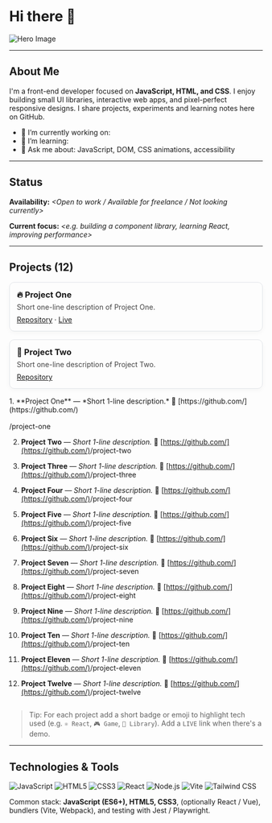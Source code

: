 # Hi there 👋

<!-- Hero image: replace the URL below with a large image you host (GitHub repo / imgur / your site). Recommended size: 1200×400 — use a wide banner-style image. -->

![Hero Image](https://ukr.media/static/ba/aimg/4/4/1/441783_1.jpg)

---

## About Me

I'm a front-end developer focused on **JavaScript, HTML, and CSS**. I enjoy building small UI libraries, interactive web apps, and pixel-perfect responsive designs. I share projects, experiments and learning notes here on GitHub.

* 🔭 I’m currently working on: **<short project name or goal>**
* 🌱 I’m learning: **<new tech or topic>**
* 💬 Ask me about: JavaScript, DOM, CSS animations, accessibility

---

## Status

**Availability:** *<Open to work / Available for freelance / Not looking currently>*

**Current focus:** *<e.g. building a component library, learning React, improving performance>*

---

## Projects (12)

<div style="display:flex; flex-wrap:wrap; gap:16px; margin-top:8px;">
  <div style="flex:1 1 320px; border:1px solid #e1e4e8; padding:14px; border-radius:10px; box-shadow:0 4px 8px rgba(0,0,0,0.03);">
    <h3 style="margin:0 0 6px 0;">🔥 Project One</h3>
    <p style="margin:0 0 8px 0; color:#444;">Short one-line description of Project One.</p>
    <p style="margin:0;"><a href="https://github.com/your-username/project-one" target="_blank">Repository</a> · <a href="https://your-demo-link.one" target="_blank">Live</a></p>
  </div>

  <div style="flex:1 1 320px; border:1px solid #e1e4e8; padding:14px; border-radius:10px; box-shadow:0 4px 8px rgba(0,0,0,0.03);">
    <h3 style="margin:0 0 6px 0;">🎨 Project Two</h3>
    <p style="margin:0 0 8px 0; color:#444;">Short one-line description of Project Two.</p>
    <p style="margin:0;"><a href="https://github.com/your-username/project-two" target="_blank">Repository</a></p>
  </div>
1. **Project One** — *Short 1-line description.*
   🔗 [https://github.com/](https://github.com/)<your-username>/project-one

2. **Project Two** — *Short 1-line description.*
   🔗 [https://github.com/](https://github.com/)<your-username>/project-two

3. **Project Three** — *Short 1-line description.*
   🔗 [https://github.com/](https://github.com/)<your-username>/project-three

4. **Project Four** — *Short 1-line description.*
   🔗 [https://github.com/](https://github.com/)<your-username>/project-four

5. **Project Five** — *Short 1-line description.*
   🔗 [https://github.com/](https://github.com/)<your-username>/project-five

6. **Project Six** — *Short 1-line description.*
   🔗 [https://github.com/](https://github.com/)<your-username>/project-six

7. **Project Seven** — *Short 1-line description.*
   🔗 [https://github.com/](https://github.com/)<your-username>/project-seven

8. **Project Eight** — *Short 1-line description.*
   🔗 [https://github.com/](https://github.com/)<your-username>/project-eight

9. **Project Nine** — *Short 1-line description.*
   🔗 [https://github.com/](https://github.com/)<your-username>/project-nine

10. **Project Ten** — *Short 1-line description.*
    🔗 [https://github.com/](https://github.com/)<your-username>/project-ten

11. **Project Eleven** — *Short 1-line description.*
    🔗 [https://github.com/](https://github.com/)<your-username>/project-eleven

12. **Project Twelve** — *Short 1-line description.*
    🔗 [https://github.com/](https://github.com/)<your-username>/project-twelve
    </div>

> Tip: For each project add a short badge or emoji to highlight tech used (e.g. `⚛️ React`, `🎮 Game`, `🧩 Library`). Add a `LIVE` link when there's a demo.

---

## Technologies & Tools

![JavaScript](https://img.shields.io/badge/JavaScript-ES6-yellow?style=flat-square)
![HTML5](https://img.shields.io/badge/HTML5-HTML5-orange?style=flat-square)
![CSS3](https://img.shields.io/badge/CSS3-CSS3-blue?style=flat-square)
![React](https://img.shields.io/badge/React-React-blue?style=flat-square)
![Node.js](https://img.shields.io/badge/Node.js-Node-green?style=flat-square)
![Vite](https://img.shields.io/badge/Vite-Vite-ff69b4?style=flat-square)
![Tailwind CSS](https://img.shields.io/badge/Tailwind-Tailwind-06b6d4?style=flat-square)

Common stack: **JavaScript (ES6+), HTML5, CSS3**, (optionally React / Vue), bundlers (Vite, Webpack), and testing with Jest / Playwright.
